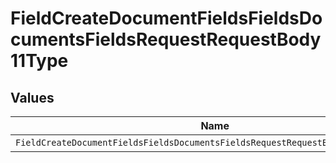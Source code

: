 # FieldCreateDocumentFieldsFieldsDocumentsFieldsRequestRequestBody11Type


## Values

| Name                                                                             | Value                                                                            |
| -------------------------------------------------------------------------------- | -------------------------------------------------------------------------------- |
| `FieldCreateDocumentFieldsFieldsDocumentsFieldsRequestRequestBody11TypeDropdown` | DROPDOWN                                                                         |